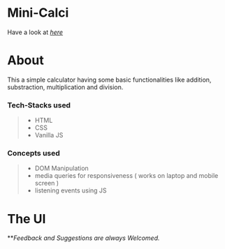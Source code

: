 # Mini-Calci
Have a look at *[here](https://mini-calci.netlify.app/)*


# About
This a simple calculator having some basic functionalities like addition, substraction, multiplication and division.

### Tech-Stacks used
>
> - HTML
> - CSS
> - Vanilla JS
>

### Concepts used
>
> - DOM Manipulation
> - media queries for responsiveness ( works on laptop and mobile screen )
> - listening events using JS
> 

# The UI


***Feedback and Suggestions are always Welcomed.*
